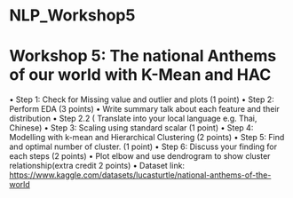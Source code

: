 # NLP_Workshop5

# Workshop 5: The national Anthems of our world with K-Mean and HAC

• Step 1: Check for Missing value and outlier and plots (1 point)
• Step 2: Perform EDA (3 points)
    • Write summary talk about each feature and their distribution
    • Step 2.2 ( Translate into your local language e.g. Thai, Chinese)
• Step 3: Scaling using standard scalar (1 point)
• Step 4: Modelling with k-mean and Hierarchical Clustering (2 points)
• Step 5: Find and optimal number of cluster. (1 point)
• Step 6: Discuss your finding for each steps (2 points)
• Plot elbow and use dendrogram to show cluster relationship(extra credit 2 points)
• Dataset link: https://www.kaggle.com/datasets/lucasturtle/national-anthems-of-the-world
